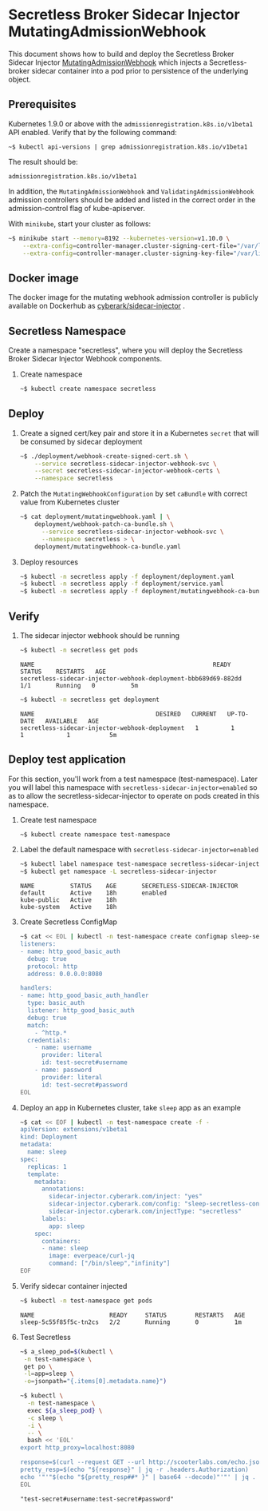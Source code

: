 # Secretless Broker Sidecar Injector MutatingAdmissionWebhook

This document shows how to build and deploy the Secretless Broker Sidecar Injector [MutatingAdmissionWebhook](https://kubernetes.io/docs/admin/admission-controllers/#mutatingadmissionwebhook-beta-in-19) which injects a Secretless-broker sidecar container into a pod prior to persistence of the underlying object.

## Prerequisites

Kubernetes 1.9.0 or above with the `admissionregistration.k8s.io/v1beta1` API enabled. Verify that by the following command:
```
~$ kubectl api-versions | grep admissionregistration.k8s.io/v1beta1
```
The result should be:
```
admissionregistration.k8s.io/v1beta1
```

In addition, the `MutatingAdmissionWebhook` and `ValidatingAdmissionWebhook` admission controllers should be added and listed in the correct order in the admission-control flag of kube-apiserver.

With `minikube`, start your cluster as follows:
```bash
~$ minikube start --memory=8192 --kubernetes-version=v1.10.0 \
    --extra-config=controller-manager.cluster-signing-cert-file="/var/lib/localkube/certs/ca.crt" \
    --extra-config=controller-manager.cluster-signing-key-file="/var/lib/localkube/certs/ca.key"
```

## Docker image

The docker image for the mutating webhook admission controller is publicly available on Dockerhub as [cyberark/sidecar-injector](https://hub.docker.com/r/cyberark/sidecar-injector/) .

## Secretless Namespace

Create a namespace "secretless", where you will deploy the Secretless Broker Sidecar Injector Webhook components.

1. Create namespace
    ```bash
    ~$ kubectl create namespace secretless
    ```

## Deploy

1. Create a signed cert/key pair and store it in a Kubernetes `secret` that will be consumed by sidecar deployment
    ```bash
    ~$ ./deployment/webhook-create-signed-cert.sh \
        --service secretless-sidecar-injector-webhook-svc \
        --secret secretless-sidecar-injector-webhook-certs \
        --namespace secretless
    ```

2. Patch the `MutatingWebhookConfiguration` by set `caBundle` with correct value from Kubernetes cluster
    ```bash
    ~$ cat deployment/mutatingwebhook.yaml | \
        deployment/webhook-patch-ca-bundle.sh \
          --service secretless-sidecar-injector-webhook-svc \
          --namespace secretless > \
        deployment/mutatingwebhook-ca-bundle.yaml
    ```

3. Deploy resources
    ```bash
    ~$ kubectl -n secretless apply -f deployment/deployment.yaml
    ~$ kubectl -n secretless apply -f deployment/service.yaml
    ~$ kubectl -n secretless apply -f deployment/mutatingwebhook-ca-bundle.yaml
    ```

## Verify

1. The sidecar injector webhook should be running
    ```bash
    ~$ kubectl -n secretless get pods
    ```
    ```
    NAME                                                  READY     STATUS    RESTARTS   AGE
    secretless-sidecar-injector-webhook-deployment-bbb689d69-882dd   1/1       Running   0          5m
    ```
    ```bash
    ~$ kubectl -n secretless get deployment
    ```
    ```
    NAME                                  DESIRED   CURRENT   UP-TO-DATE   AVAILABLE   AGE
    secretless-sidecar-injector-webhook-deployment   1         1         1            1           5m
    ```

## Deploy test application

For this section, you'll work from a test namespace (test-namespace). Later you will label this namespace with `secretless-sidecar-injector=enabled` so as to allow the secretless-sidecar-injector to operate on pods created in this namespace.

1. Create test namespace
    ```bash
    ~$ kubectl create namespace test-namespace
    ```

2. Label the default namespace with `secretless-sidecar-injector=enabled`
    ```bash
    ~$ kubectl label namespace test-namespace secretless-sidecar-injector=enabled
    ~$ kubectl get namespace -L secretless-sidecar-injector
    ```
    ```
    NAME          STATUS    AGE       SECRETLESS-SIDECAR-INJECTOR
    default       Active    18h       enabled
    kube-public   Active    18h
    kube-system   Active    18h
    ```

3. Create Secretless ConfigMap
    ```bash
    ~$ cat << EOL | kubectl -n test-namespace create configmap sleep-secretless-config --from-file=secretless.yml=/dev/stdin
    listeners:
    - name: http_good_basic_auth
      debug: true
      protocol: http
      address: 0.0.0.0:8080
    
    handlers:
    - name: http_good_basic_auth_handler
      type: basic_auth
      listener: http_good_basic_auth
      debug: true
      match:
        - ^http.*
      credentials:
        - name: username
          provider: literal
          id: test-secret#username
        - name: password
          provider: literal
          id: test-secret#password
    EOL
    ```

4. Deploy an app in Kubernetes cluster, take `sleep` app as an example
    ```bash
    ~$ cat << EOF | kubectl -n test-namespace create -f -
    apiVersion: extensions/v1beta1
    kind: Deployment
    metadata:
      name: sleep
    spec:
      replicas: 1
      template:
        metadata:
          annotations:
            sidecar-injector.cyberark.com/inject: "yes"
            sidecar-injector.cyberark.com/config: "sleep-secretless-config"
            sidecar-injector.cyberark.com/injectType: "secretless"
          labels:
            app: sleep
        spec:
          containers:
          - name: sleep
            image: everpeace/curl-jq
            command: ["/bin/sleep","infinity"]
    EOF
    ```

5. Verify sidecar container injected
    ```bash
    ~$ kubectl -n test-namespace get pods
    ```
    ```
    NAME                     READY     STATUS        RESTARTS   AGE
    sleep-5c55f85f5c-tn2cs   2/2       Running       0          1m
    ```

6. Test Secretless
    ```bash
    ~$ a_sleep_pod=$(kubectl \
     -n test-namespace \
     get po \
     -l=app=sleep \
     -o=jsonpath="{.items[0].metadata.name}")
    
    ~$ kubectl \
      -n test-namespace \
      exec ${a_sleep_pod} \
      -c sleep \
      -i \
      -- \
      bash << 'EOL'
    export http_proxy=localhost:8080
    
    response=$(curl --request GET --url http://scooterlabs.com/echo.json)
    pretty_resp=$(echo "${response}" | jq -r .headers.Authorization)
    echo '"'"$(echo "${pretty_resp##* }" | base64 --decode)"'"' | jq .
    EOL
    ```
    ```
    "test-secret#username:test-secret#password"
    ```
